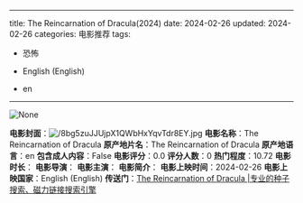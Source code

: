 
---
title: The Reincarnation of Dracula(2024)
date: 2024-02-26
updated: 2024-02-26
categories: 电影推荐
tags:

- 恐怖

- English (English)
- en
---

<img src="https://image.tmdb.org/t/p/originalNone" alt="None" title="None">

**电影封面**：<img src="https://image.tmdb.org/t/p/w200/8bg5zuJJUjpX1QWbHxYqvTdr8EY.jpg" alt="/8bg5zuJJUjpX1QWbHxYqvTdr8EY.jpg" title="/8bg5zuJJUjpX1QWbHxYqvTdr8EY.jpg">
**电影名称**：The Reincarnation of Dracula
**原产地片名**：The Reincarnation of Dracula
**原产地语言**：en
**包含成人内容**：False
**电影评分**：0.0
**评分人数**：0
**热门程度**：10.72
**电影时长**：
**电影导演**：
**电影主演**：
**电影简介**：
**电影上映时间**：2024-02-26
**电影上映国家**：English (English)
**传送门**：[The Reincarnation of Dracula |专业的种子搜索、磁力链接搜索引擎](https://movie.amd794.com:2083/?search=The%20Reincarnation%20of%20Dracula&ordering=&mode=match_phrase&page_size=10&page=1)


